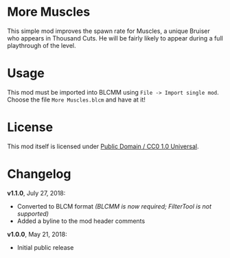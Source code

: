More Muscles
============

This simple mod improves the spawn rate for Muscles, a unique Bruiser who
appears in Thousand Cuts.  He will be fairly likely to appear during a full
playthrough of the level.

Usage
=====

This mod must be imported into BLCMM using `File -> Import single mod`.
Choose the file `More Muscles.blcm` and have at it!

License
=======

This mod itself is licensed under
[Public Domain / CC0 1.0 Universal](https://creativecommons.org/publicdomain/zero/1.0/).

Changelog
=========

**v1.1.0**, July 27, 2018:
 * Converted to BLCM format *(BLCMM is now required; FilterTool is not supported)*
 * Added a byline to the mod header comments

**v1.0.0**, May 21, 2018:
 * Initial public release

